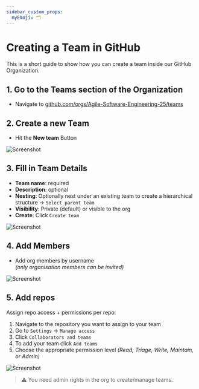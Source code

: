 ```yaml
---
sidebar_custom_props:
  myEmoji: 🗂️
---
```


# Creating a Team in GitHub
This is a short guide to show how you can create a team inside our GitHub Organization.

## 1. Go to the Teams section of the Organization
- Navigate to [github.com/orgs/Agile-Software-Engineering-25/teams](https://github.com/orgs/Agile-Software-Engineering-25/teams)

## 2. Create a new Team
- Hit the **New team** Button

![Screenshot](/img/github/create-a-team/create-team.png)

## 3. Fill in Team Details
- **Team name**: required
- **Description**: optional
- **Nesting**: Optionally nest under an existing team to create a hierarchical structure
&rarr; `Select parent team`
- **Visibility**: Private (default) or visible to the org
- **Create**: Click `Create team`

![Screenshot](/img/github/create-a-team/enter-team-details.png)

## 4. Add Members
- Add org members by username \
*(only organisation members can be invited)*

![Screenshot](/img/github/create-a-team/add-team-member.png)

## 5. Add repos
Assign repo access + permissions per repo:
1. Navigate to the repository you want to assign to your team
2. Go to `Settings` &rarr; `Manage access`
3. Click `Collaborators and teams`
4. To add your team click `Add teams`
5. Choose the appropriate permission level *(Read, Triage, Write, Maintain, or Admin)*

![Screenshot](/img/github/create-a-team/add-team-to-repo.png)

> ⚠️ You need admin rights in the org to create/manage teams.
